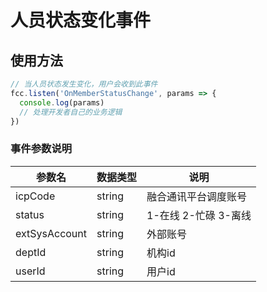 # 人员状态变化事件

## 使用方法

```typescript
// 当人员状态发生变化，用户会收到此事件
fcc.listen('OnMemberStatusChange', params => {
  console.log(params)
  // 处理开发者自己的业务逻辑
})
```
<!-- **入参说明** -->


### 事件参数说明

| **参数名**  | **数据类型** | **说明**                       |
| ----------- | ------------ | --------------------------------------------- |
| icpCode       | string       | 融合通讯平台调度账号                         | 
| status       | string       | 1-在线 2-忙碌 3-离线                      | 
| extSysAccount      | string       | 外部账号                        | 
| deptId       | string       | 机构id                         | 
| userId       | string       | 用户id                         | 
